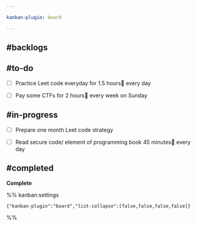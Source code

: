 ```yaml
---

kanban-plugin: board

---
```


## #backlogs



## #to-do

- [ ] Practice Leet code everyday for 1.5 hours🔁 every day
- [ ] Pay some CTFs for 2 hours🔁 every week on Sunday


## #in-progress

- [ ] Prepare one month Leet code strategy
- [ ] Read secure code/ element of programming book 45 minutes🔁 every day


## #completed

**Complete**




%% kanban:settings
```
{"kanban-plugin":"board","list-collapse":[false,false,false,false]}
```
%%